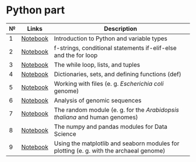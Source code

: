 # Python part

| № | Links | Description | 
| ----------- | ----------- | ----------- | 
| 1 | [Notebook]() | Introduction to Python and variable types | 
| 2 | [Notebook]() | f-strings, conditional statements if-elif-else and the for loop | 
| 3 | [Notebook]() | The while loop, lists, and tuples |
| 4 | [Notebook]() | Dictionaries, sets, and defining functions (def) | 
| 5 | [Notebook]() | Working with files (e. g. _Escherichia coli_ genome) | 
| 6 | [Notebook]() | Analysis of genomic sequences | 
| 7 | [Notebook]() | The random module (e. g. for the _Arabidopsis thaliana_ and human genomes) | 
| 8 | [Notebook]() | The numpy and pandas modules for Data Science | 
| 9 | [Notebook]() | Using the matplotlib and seaborn modules for plotting (e. g. with the archaeal genome) | 
